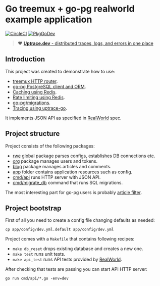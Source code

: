 # Go treemux + go-pg realworld example application

[![CircleCI](https://circleci.com/gh/uptrace/go-treemux-realworld-example-app.svg?style=svg)](https://circleci.com/gh/uptrace/go-treemux-realworld-example-app)
[![PkgGoDev](https://pkg.go.dev/badge/github.com/uptrace/go-treemux-realworld-example-app)](https://pkg.go.dev/github.com/uptrace/go-treemux-realworld-example-app)

> :heart: [**Uptrace.dev** - distributed traces, logs, and errors in one place](https://uptrace.dev)

## Introduction

This project was created to demonstrate how to use:

- [treemux HTTP router](https://github.com/vmihailenco/treemux).
- [go-pg PostgreSQL client and ORM](https://github.com/go-pg/pg).
- [Caching using Redis](https://github.com/go-redis/cache).
- [Rate limiting using Redis](https://github.com/go-redis/redis_rate).
- [go-pg/migrations](https://github.com/go-pg/migrations).
- [Tracing using uptrace-go](https://github.com/uptrace/uptrace-go).

It implements JSON API as specified in [RealWorld](https://github.com/gothinkster/realworld) spec.

## Project structure

Project consists of the following packages:

- [rwe](rwe) global package parses configs, establishes DB connections etc.
- [org](org) package manages users and tokens.
- [blog](blog) package manages articles and comments.
- [app](app) folder contains application resources such as config.
- [cmd/api](cmd/api) runs HTTP server with JSON API.
- [cmd/migrate_db](cmd/migrate_db) command that runs SQL migrations.

The most interesting part for go-pg users is probably [article filter](blog/article_filter.go).

## Project bootstrap

First of all you need to create a config file changing defaults as needed:

```
cp app/config/dev.yml.default app/config/dev.yml
```

Project comes with a `Makefile` that contains following recipes:

- `make db_reset` drops existing database and creates a new one.
- `make test` runs unit tests.
- `make api_test` runs API tests provided by
  [RealWorld](https://github.com/gothinkster/realworld/tree/master/api).

After checking that tests are passing you can start API HTTP server:

```shell
go run cmd/api/*.go -env=dev
```

